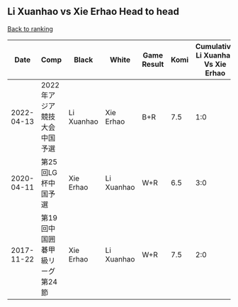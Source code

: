 ## Li Xuanhao vs Xie Erhao Head to head

[Back to ranking](../../index.md)




| **Date** | **Comp** | **Black** | **White** | **Game Result** | **Komi** | **Cumulative Li Xuanhao Vs Xie Erhao** | **Li Xuanhao Streak** | **Xie Erhao Streak** | 
| --- | --- | --- | --- | --- | --- | --- | --- | --- |
| 2022-04-13 | 2022年アジア競技大会中国予選 | Li Xuanhao | Xie Erhao | B+R | 7.5 | 1:0 | 1 | 0 | 
| 2020-04-11 | 第25回LG杯中国予選 | Xie Erhao | Li Xuanhao | W+R | 6.5 | 3:0 | 3 | 0 | 
| 2017-11-22 | 第19回中国囲碁甲級リーグ第24節 | Xie Erhao | Li Xuanhao | W+R | 7.5 | 2:0 | 2 | 0 |




